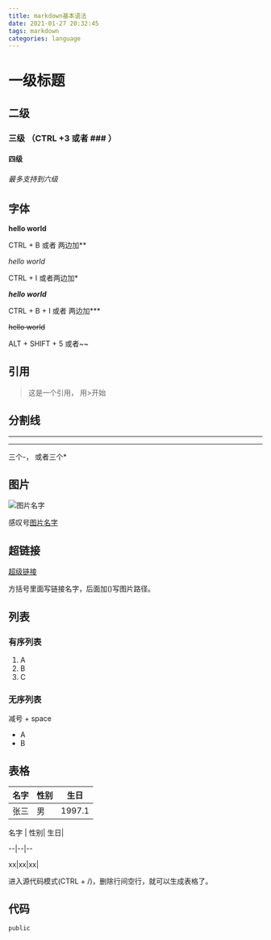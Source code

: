 ```yaml
---
title: markdown基本语法
date: 2021-01-27 20:32:45
tags: markdown
categories: language
---
```


# 一级标题

## 二级

### 三级 （CTRL +3 或者 ### ）

#### 四级

###### 最多支持到六级



## 字体

**hello world**

CTRL + B 或者 两边加**

*hello world*

CTRL + I 或者两边加* 

***hello world***

CTRL + B + I 或者 两边加***

~~hello world~~

ALT + SHIFT + 5  或者~~ 



## 引用

> 这是一个引用， 用>开始 



## 分割线

---

***

三个-， 或者三个*



## 图片

![图片名字](https://www.w3schools.com/images/w3schools_green.jpg)

感叹号[图片名字](图片地址)



## 超链接

[超级链接](https://kubernetes.io/docs/concepts/services-networking/service/#ips-and-vips)

方括号里面写链接名字，后面加()写图片路径。

## 列表

### 有序列表

1. A
2. B
3. C

### 无序列表

减号 + space

- A
- B



## 表格

| 名字 | 性别 | 生日   |
| ---- | ---- | ------ |
| 张三 | 男   | 1997.1 |

名字 | 性别| 生日|

--|--|--

xx|xx|xx|

进入源代码模式(CTRL + /)，删除行间空行，就可以生成表格了。

## 代码

```shell
public
```
